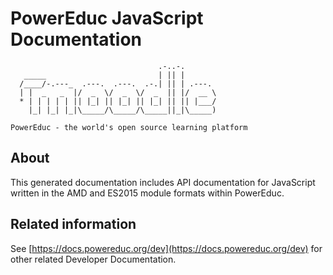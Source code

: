 # PowerEduc JavaScript Documentation

```
                                 .-..-.
   _____                         | || |
  /____/-.---_  .---.  .---.  .-.| || | .---.
  | |  _   _  |/  _  \/  _  \/  _  || |/  __ \
  * | | | | | || |_| || |_| || |_| || || |___/
    |_| |_| |_|\_____/\_____/\_____||_|\_____)

PowerEduc - the world's open source learning platform

```

## About
This generated documentation includes API documentation for JavaScript written in the AMD and ES2015 module formats within PowerEduc.

## Related information
See [https://docs.powereduc.org/dev](https://docs.powereduc.org/dev) for other related Developer Documentation.
